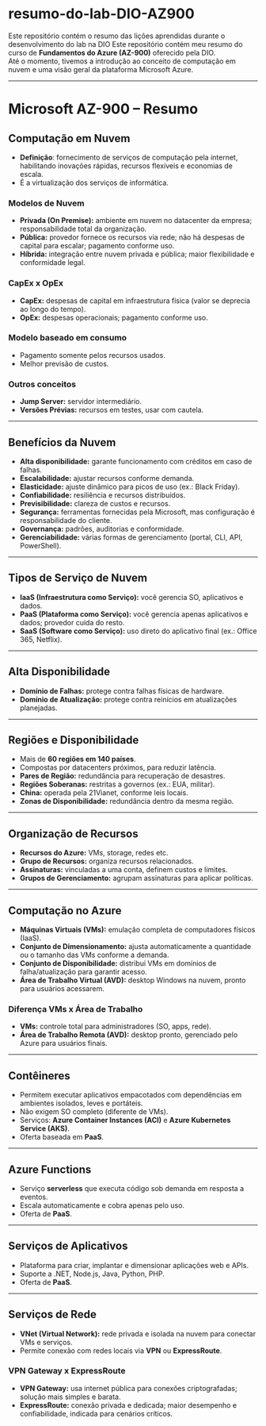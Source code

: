 # resumo-do-lab-DIO-AZ900
Este repositório contém o resumo das lições aprendidas durante o desenvolvimento do lab na DIO
Este repositório contém meu resumo do curso de **Fundamentos do Azure (AZ-900)** oferecido pela DIO.  
Até o momento, tivemos a introdução ao conceito de computação em nuvem e uma visão geral da plataforma Microsoft Azure.

---

# Microsoft AZ-900 – Resumo

## Computação em Nuvem
- **Definição**: fornecimento de serviços de computação pela internet, habilitando inovações rápidas, recursos flexíveis e economias de escala.  
- É a virtualização dos serviços de informática.  

### Modelos de Nuvem
- **Privada (On Premise):** ambiente em nuvem no datacenter da empresa; responsabilidade total da organização.  
- **Pública:** provedor fornece os recursos via rede; não há despesas de capital para escalar; pagamento conforme uso.  
- **Híbrida:** integração entre nuvem privada e pública; maior flexibilidade e conformidade legal.  

### CapEx x OpEx
- **CapEx:** despesas de capital em infraestrutura física (valor se deprecia ao longo do tempo).  
- **OpEx:** despesas operacionais; pagamento conforme uso.  

### Modelo baseado em consumo
- Pagamento somente pelos recursos usados.  
- Melhor previsão de custos.  

### Outros conceitos
- **Jump Server:** servidor intermediário.  
- **Versões Prévias:** recursos em testes, usar com cautela.  

---

## Benefícios da Nuvem
- **Alta disponibilidade:** garante funcionamento com créditos em caso de falhas.  
- **Escalabilidade:** ajustar recursos conforme demanda.  
- **Elasticidade:** ajuste dinâmico para picos de uso (ex.: Black Friday).  
- **Confiabilidade:** resiliência e recursos distribuídos.  
- **Previsibilidade:** clareza de custos e recursos.  
- **Segurança:** ferramentas fornecidas pela Microsoft, mas configuração é responsabilidade do cliente.  
- **Governança:** padrões, auditorias e conformidade.  
- **Gerenciabilidade:** várias formas de gerenciamento (portal, CLI, API, PowerShell).  

---

## Tipos de Serviço de Nuvem
- **IaaS (Infraestrutura como Serviço):** você gerencia SO, aplicativos e dados.  
- **PaaS (Plataforma como Serviço):** você gerencia apenas aplicativos e dados; provedor cuida do resto.  
- **SaaS (Software como Serviço):** uso direto do aplicativo final (ex.: Office 365, Netflix).  

---

## Alta Disponibilidade
- **Domínio de Falhas:** protege contra falhas físicas de hardware.  
- **Domínio de Atualização:** protege contra reinícios em atualizações planejadas.  

---

## Regiões e Disponibilidade
- Mais de **60 regiões em 140 países**.  
- Compostas por datacenters próximos, para reduzir latência.  
- **Pares de Região:** redundância para recuperação de desastres.  
- **Regiões Soberanas:** restritas a governos (ex.: EUA, militar).  
- **China:** operada pela 21Vianet, conforme leis locais.  
- **Zonas de Disponibilidade:** redundância dentro da mesma região.  

---

## Organização de Recursos
- **Recursos do Azure:** VMs, storage, redes etc.  
- **Grupo de Recursos:** organiza recursos relacionados.  
- **Assinaturas:** vinculadas a uma conta, definem custos e limites.  
- **Grupos de Gerenciamento:** agrupam assinaturas para aplicar políticas.  

---

## Computação no Azure
- **Máquinas Virtuais (VMs):** emulação completa de computadores físicos (IaaS).  
- **Conjunto de Dimensionamento:** ajusta automaticamente a quantidade ou o tamanho das VMs conforme a demanda.  
- **Conjunto de Disponibilidade:** distribui VMs em domínios de falha/atualização para garantir acesso.  
- **Área de Trabalho Virtual (AVD):** desktop Windows na nuvem, pronto para usuários acessarem.  

### Diferença VMs x Área de Trabalho
- **VMs:** controle total para administradores (SO, apps, rede).  
- **Área de Trabalho Remota (AVD):** desktop pronto, gerenciado pelo Azure para usuários finais.  

---

## Contêineres
- Permitem executar aplicativos empacotados com dependências em ambientes isolados, leves e portáteis.  
- Não exigem SO completo (diferente de VMs).  
- Serviços: **Azure Container Instances (ACI)** e **Azure Kubernetes Service (AKS)**.  
- Oferta baseada em **PaaS**.  

---

## Azure Functions
- Serviço **serverless** que executa código sob demanda em resposta a eventos.  
- Escala automaticamente e cobra apenas pelo uso.  
- Oferta de **PaaS**.  

---

## Serviços de Aplicativos
- Plataforma para criar, implantar e dimensionar aplicações web e APIs.  
- Suporte a .NET, Node.js, Java, Python, PHP.  
- Oferta de **PaaS**.  

---

## Serviços de Rede
- **VNet (Virtual Network):** rede privada e isolada na nuvem para conectar VMs e serviços.  
- Permite conexão com redes locais via **VPN** ou **ExpressRoute**.  

### VPN Gateway x ExpressRoute
- **VPN Gateway:** usa internet pública para conexões criptografadas; solução mais simples e barata.  
- **ExpressRoute:** conexão privada e dedicada; maior desempenho e confiabilidade, indicada para cenários críticos.  

